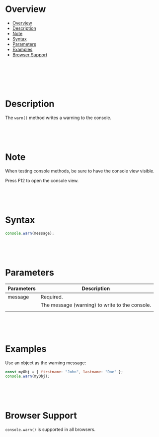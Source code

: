 # Overview

- [Overview](#overview)
- [Description](#description)
- [Note](#note)
- [Syntax](#syntax)
- [Parameters](#parameters)
- [Examples](#examples)
- [Browser Support](#browser-support)

&nbsp;

&nbsp;

&nbsp;

# Description

The `warn()` method writes a warning to the console.

&nbsp;

&nbsp;

# Note

When testing console methods, be sure to have the console view visible.

Press F12 to open the console view.

&nbsp;

&nbsp;

# Syntax

```js
console.warn(message);
```

&nbsp;

&nbsp;

# Parameters

| Parameters | Description                                    |
| ---------- | ---------------------------------------------- |
| message    | Required.                                      |
|            | The message (warning) to write to the console. |
|            |                                                |

&nbsp;

&nbsp;

# Examples

Use an object as the warning message:

```js
const myObj = { firstname: "John", lastname: "Doe" };
console.warn(myObj);
```

&nbsp;

&nbsp;

# Browser Support

`console.warn()` is supported in all browsers.
